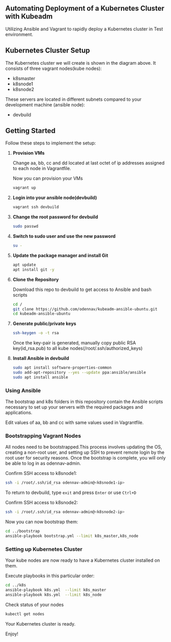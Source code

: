 ## Automating Deployment of a Kubernetes Cluster with Kubeadm
   Utilizing Ansible and Vagrant to rapidly deploy a Kubernetes cluster in Test environment.
 


## Kubernetes Cluster Setup
   The Kubernetes cluster we will create is shown in the diagram above. It consists of three vagrant nodes(kube nodes):
   - k8smaster
   - k8snode1 
   - k8snode2

   These servers are located in different subnets compared to your development machine (ansible node):
   - devbuild

## Getting Started
   Follow these steps to implement the setup:

1. **Provision VMs**
   
   Change aa, bb, cc and dd located at last octet of ip addresses assigned to each node in Vagrantfile.
   
   Now you can provision your VMs
   ```bash
   vagrant up
   ```

2. **Login into your ansible node(devbuild)**
   ```bash
   vagrant ssh devbuild
   ```

3. **Change the root password for devbuild**
   ```bash
   sudo passwd
   ```
4. **Switch to sudo user and use the new password**
   ```bash
   su -
   ```

5. **Update the package manager and install Git**
   ```bash
   apt update
   apt install git -y
   ```

6. **Clone the Repository**
   
   Download this repo to devbuild to get access to Ansible and bash scripts
   ```bash
   cd /
   git clone https://github.com/odennav/kubeadm-ansible-ubuntu.git
   cd kubeadm-ansible-ubuntu
   ```
7. **Generate public/private keys**
   ```bash
   ssh-keygen -o -t rsa
   ```
   
   Once the key-pair is generated, manually copy public RSA key(id_rsa.pub) to all kube nodes(/root/.ssh/authorized_keys)

8. **Install Ansible in devbuild**
   ```bash
   sudo apt install software-properties-common
   sudo add-apt-repository --yes --update ppa:ansible/ansible
   sudo apt install ansible
   ```

### Using Ansible
The bootstrap and k8s folders in this repository contain the Ansible scripts necessary to set up your servers with the required packages and applications.

Edit values of aa, bb and cc with same values used in Vagrantfile.

### Bootstrapping Vagrant Nodes
   All nodes need to be bootstrapped.This process involves updating the OS, creating a non-root user, and setting up SSH to prevent remote login
   by the root user for security reasons.
   Once the bootstrap is complete, you will only be able to log in as odennav-admin.

   Confirm SSH access to k8snode1:   
   ```bash
   ssh -i /root/.ssh/id_rsa odennav-admin@<k8snode1-ip>
   ```  
   To return to devbuild, type `exit` and press `Enter` or use `Ctrl+D`
   
   Confirm SSH access to k8snode2:
   ```bash
   ssh -i /root/.ssh/id_rsa odennav-admin@<k8snode2-ip>
   ```  
  
   Now you can now bootstrap them:
   ```bash
   cd ../bootstrap
   ansible-playbook bootstrap.yml --limit k8s_master,k8s_node
   ```

### Setting up Kubernetes Cluster
   Your kube nodes are now ready to have a Kubernetes cluster installed on them.
   
   Execute playbooks in this particular order:

   ```bash
   cd ../k8s
   ansible-playbook k8s.yml  --limit k8s_master
   ansible-playbook k8s.yml  --limit k8s_node
   ```

   Check status of your nodes
   ```bash
   kubectl get nodes
   ```

   Your Kubernetes cluster is ready.


   Enjoy!

